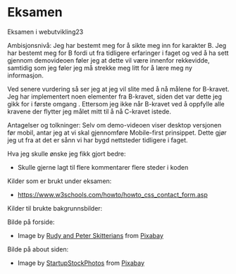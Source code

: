 # Eksamen
Eksamen i webutvikling23

Ambisjonsnivå:
Jeg har bestemt meg for å sikte meg inn for karakter B. Jeg har bestemt meg for B fordi ut fra tidligere erfaringer i faget og ved å ha sett gjennom demovideoen føler jeg at dette vil være innenfor rekkevidde, samtidig som jeg føler jeg må strekke meg litt for å lære meg ny informasjon. 

Ved senere vurdering så ser jeg at jeg vil slite med å nå målene for B-kravet. Jeg har implementert noen elementer fra B-kravet, siden det var dette jeg gikk for i første omgang . Ettersom jeg ikke når B-kravet ved å oppfylle alle kravene der flytter jeg målet mitt til å nå C-kravet istede.

Antagelser og tolkninger:
Selv om demo-videoen viser desktop versjonen før mobil, antar jeg at vi skal gjennomføre Mobile-first prinsippet. Dette gjør jeg ut fra at det er sånn vi har bygd nettsteder tidligere i faget. 

Hva jeg skulle ønske jeg fikk gjort bedre:
- Skulle gjerne lagt til flere kommentarer  flere steder i koden 


Kilder som er brukt under eksamen:
- https://www.w3schools.com/howto/howto_css_contact_form.asp <!-- Brukte denne til å finne ut om kontaktskjema på about siden -->

Kilder til brukte bakgrunnsbilder:

Bilde på forside: 
- Image by <a href="https://pixabay.com/users/skitterphoto-324082/?utm_source=link-attribution&utm_medium=referral&utm_campaign=image&utm_content=2982270">Rudy and Peter Skitterians</a> from <a href="https://pixabay.com//?utm_source=link-attribution&utm_medium=referral&utm_campaign=image&utm_content=2982270">Pixabay</a>

Bilde på about siden:
- Image by <a href="https://pixabay.com/users/startupstockphotos-690514/?utm_source=link-attribution&utm_medium=referral&utm_campaign=image&utm_content=593327">StartupStockPhotos</a> from <a href="https://pixabay.com//?utm_source=link-attribution&utm_medium=referral&utm_campaign=image&utm_content=593327">Pixabay</a>
